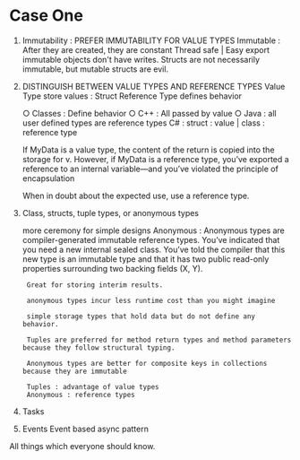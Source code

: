 # Case One

1. Immutability : PREFER IMMUTABILITY FOR VALUE TYPES
	Immutable : After they are created, they are constant
	Thread safe | Easy export
	immutable objects don't have writes.
	Structs are not necessarily immutable, but mutable structs are evil.

2. DISTINGUISH BETWEEN VALUE TYPES AND REFERENCE TYPES
	Value Type store values : Struct
	Reference Type defines behavior
	
	○ Classes : Define behavior
	○ C++ : All passed by value
	○ Java : all user defined types are reference types
	C# : struct : value | class : reference type

	If MyData is a value type, the content of the return is copied into the storage for v. 
	However, if MyData is a reference type, you’ve exported a reference to an internal variable—and 
	you’ve violated the principle of encapsulation

	When in doubt about the expected use, use a reference type.

3. Class, structs, tuple types, or anonymous types

	more ceremony for simple designs
	Anonymous : 
		Anonymous types are compiler-generated immutable reference types.
		You’ve indicated that you need a new internal sealed class.
		You’ve told the compiler that this new type is an immutable type and that it has 
		two public read-only properties surrounding two backing fields (X, Y).
		
		Great for storing interim results.
		
		anonymous types incur less runtime cost than you might imagine
		
		simple storage types that hold data but do not define any behavior.
		
		Tuples are preferred for method return types and method parameters because they follow structural typing.
		
		Anonymous types are better for composite keys in collections because they are immutable

		Tuples : advantage of value types
		Anonymous : reference types

4. Tasks

5. Events
    Event based async pattern

All things which everyone should know.

